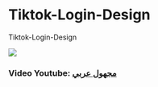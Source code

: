 # Tiktok-Login-Design
Tiktok-Login-Design

![](TikTok.gif)


### Video Youtube: [مجهول عربي](https://youtu.be/gRILKwYQ3HU) <br>
